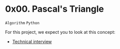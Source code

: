 # 0x00. Pascal's Triangle

`Algorithm`  `Python`

For this project, we expect you to look at this concept:
- [Technical interview](https://alx-intranet.hbtn.io/concepts/100005)

